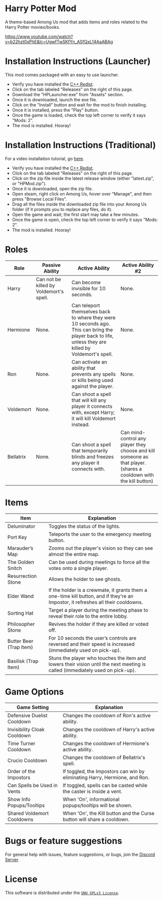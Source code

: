 # Harry Potter Mod
A theme-based Among Us mod that adds items and roles related to the Harry Potter movies/books.

https://www.youtube.com/watch?v=b22hzt0sPhE&lc=UgwfTwSKfYn_ASfQxL14AaABAg

# Installation Instructions (Launcher)
This mod comes packaged with an easy to use launcher.

- Verify you have installed the [C++ Redist](https://aka.ms/vs/16/release/vc_redist.x86.exe).
- Click on the tab labeled "Releases" on the right of this page.
- Download the "HPLauncher.exe" from "Assets" section.
- Once it is downloaded, launch the exe file.
- Click on the "Install" button and wait for the mod to finish installing.
- Once it is installed, press the "Play" button.
- Once the game is loaded, check the top left corner to verify it says "Mods: 2".
- The mod is installed. Hooray!

# Installation Instructions (Traditional)
For a video installation tutorial, go [here](https://www.youtube.com/watch?v=MN-prLtBrcQ).

- Verify you have installed the [C++ Redist](https://aka.ms/vs/16/release/vc_redist.x86.exe).
- Click on the tab labeled "Releases" on the right of this page.
- Click on the zip file inside the latest release window (either "latest.zip", or "HPMod.zip").
- Once it is downloaded, open the zip file.
- Open steam, right click on Among Us, hover over "Manage", and then press "Browse Local Files".
- Drag all the files inside the downloaded zip file into your Among Us folder (if it prompts you to replace any files, do it).
- Open the game and wait; the first start may take a few minutes.
- Once the game is open, check the top left corner to verify it says "Mods: 2".
- The mod is installed. Hooray!

# Roles

Role  | Passive Ability  |  Active Ability  |  Active Ability #2
------------- | ------------- | ------------- | -------------
Harry  |  Can not be killed by Voldemort's spell.  |  Can become invisible for 10 seconds.  | None.
Hermione  | None.  |  Can teleport themselves back to where they were 10 seconds ago. This can bring the player back to life, unless they are killed by Voldemort's spell.  |  None.
Ron  |  None.  | Can activate an ability that prevents any spells or kills being used against the player.  |  None.
Voldemort  |  None.  |  Can shoot a spell that will kill any player it connects with, except Harry; it will kill Voldemort instead.  |  None.
Bellatrix  |  None.  |  Can shoot a spell that temporarily blinds and freezes any player it connects with.  |  Can mind-control any player they choose and kill someone as that player. (shares a cooldown with the kill button)

# Items

Item  | Explanation
------------- | -------------
Deluminator  |  Toggles the status of the lights.
Port Key  | Teleports the user to the emergency meeting button.
Marauder’s Map  |  Zooms out the player's vision so they can see almost the entire map.
The Golden Snitch  |  Can be used during meetings to force all the votes onto a single player.
Resurrection Stone  |  Allows the holder to see ghosts.
Elder Wand  |  If the holder is a crewmate, it grants them a one-time kill button, and if they're an Impostor, it refreshes all their cooldowns.
Sorting Hat  |  Target a player during the meeting phase to reveal their role to the entire lobby.
Philosopher Stone  |  Revives the holder if they are killed or voted off.
Butter Beer (Trap Item)  |  For 10 seconds the user’s controls are reversed and their speed is increased (immediately used on pick-up).
Basilisk (Trap Item)  |  Stuns the player who touches the item and lowers their vision until the next meeting is called (immediately used on pick-up).

# Game Options

Game Setting  | Explanation
------------- | -------------
Defensive Duelist Cooldown  |  Changes the cooldown of Ron's active ability.
Invisibility Cloak Cooldown  |  Changes the cooldown of Harry's active ability.
Time Turner Cooldown  |  Changes the cooldown of Hermione's active ability.
Crucio Cooldown  |  Changes the cooldown of Bellatrix's spell.
Order of the Impostors  | If toggled, the Impostors can win by eliminating Harry, Hermione, and Ron.
Can Spells be Used in Vents  | If toggled, spells can be casted while the caster is inside a vent.
Show Info Popups/Tooltips  |  When 'On', informational popups/tooltips will be shown.
Shared Voldemort Cooldowns  |  When 'On', the Kill button and the Curse button will share a cooldown.

# Bugs or feature suggestions
For general help with issues, feature suggestions, or bugs, join the [Discord Server](https://discord.gg/chGrxw8mJk).

# License
This software is distributed under the <a href="https://github.com/NotHunter101/ExtraRolesAmongUs/blob/main/LICENSE">`GNU GPLv3 License`</a>.
